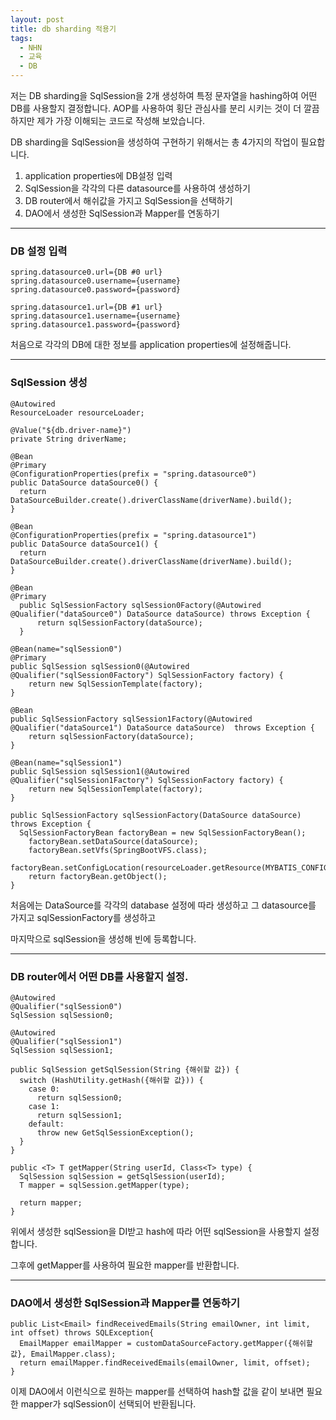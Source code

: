 ```yaml
---
layout: post
title: db sharding 적용기
tags:
  - NHN
  - 교육
  - DB
---
```


저는 DB sharding을 SqlSession을 2개 생성하여 특정 문자열을 hashing하여 어떤 DB를 사용할지 결정합니다.
AOP를 사용하여 횡단 관심사를 분리 시키는 것이 더 깔끔하지만 제가 가장 이해되는 코드로 작성해 보았습니다.

DB sharding을 SqlSession을 생성하여 구현하기 위해서는 총 4가지의 작업이 필요합니다. 
1. application properties에 DB설정 입력
1. SqlSession을 각각의 다른 datasource를 사용하여 생성하기
1. DB router에서 해쉬값을 가지고 SqlSession을 선택하기
1. DAO에서 생성한 SqlSession과 Mapper를 연동하기

---
### DB 설정 입력
```
spring.datasource0.url={DB #0 url}
spring.datasource0.username={username}
spring.datasource0.password={password}

spring.datasource1.url={DB #1 url}
spring.datasource1.username={username}
spring.datasource1.password={password}
```
처음으로 각각의 DB에 대한 정보를 application properties에 설정해줍니다.

---

### SqlSession 생성
```
@Autowired
ResourceLoader resourceLoader;

@Value("${db.driver-name}")
private String driverName;

@Bean
@Primary
@ConfigurationProperties(prefix = "spring.datasource0")
public DataSource dataSource0() {
  return DataSourceBuilder.create().driverClassName(driverName).build();
}

@Bean
@ConfigurationProperties(prefix = "spring.datasource1")
public DataSource dataSource1() {
  return DataSourceBuilder.create().driverClassName(driverName).build();
}

@Bean
@Primary
  public SqlSessionFactory sqlSession0Factory(@Autowired @Qualifier("dataSource0") DataSource dataSource) throws Exception {
      return sqlSessionFactory(dataSource);
  }

@Bean(name="sqlSession0")
@Primary
public SqlSession sqlSession0(@Autowired @Qualifier("sqlSession0Factory") SqlSessionFactory factory) {
    return new SqlSessionTemplate(factory);
}

@Bean
public SqlSessionFactory sqlSession1Factory(@Autowired @Qualifier("dataSource1") DataSource dataSource)  throws Exception {
    return sqlSessionFactory(dataSource);
}

@Bean(name="sqlSession1")
public SqlSession sqlSession1(@Autowired @Qualifier("sqlSession1Factory") SqlSessionFactory factory) {
    return new SqlSessionTemplate(factory);
}

public SqlSessionFactory sqlSessionFactory(DataSource dataSource) throws Exception {
  SqlSessionFactoryBean factoryBean = new SqlSessionFactoryBean();
    factoryBean.setDataSource(dataSource);
    factoryBean.setVfs(SpringBootVFS.class);
    factoryBean.setConfigLocation(resourceLoader.getResource(MYBATIS_CONFIG));
    return factoryBean.getObject();
}
```
처음에는 DataSource를 각각의 database 설정에 따라 생성하고
그 datasource를 가지고 sqlSessionFactory를 생성하고 

마지막으로 sqlSession을 생성해 빈에 등록합니다.

---

### DB router에서 어떤 DB를 사용할지 설정.

```
@Autowired
@Qualifier("sqlSession0")
SqlSession sqlSession0;

@Autowired
@Qualifier("sqlSession1")
SqlSession sqlSession1;

public SqlSession getSqlSession(String {해쉬할 값}) {
  switch (HashUtility.getHash({해쉬할 값})) {
    case 0:
      return sqlSession0;
    case 1:
      return sqlSession1;
    default:
      throw new GetSqlSessionException();
  }
}

public <T> T getMapper(String userId, Class<T> type) {
  SqlSession sqlSession = getSqlSession(userId);
  T mapper = sqlSession.getMapper(type);

  return mapper;
}
```

위에서 생성한 sqlSession을 DI받고 hash에 따라 어떤 sqlSession을 사용할지 설정합니다.

그후에 getMapper를 사용하여 필요한 mapper를 반환합니다.

---

### DAO에서 생성한 SqlSession과 Mapper를 연동하기

```
public List<Email> findReceivedEmails(String emailOwner, int limit, int offset) throws SQLException{
  EmailMapper emailMapper = customDataSourceFactory.getMapper({해쉬할 값}, EmailMapper.class);
  return emailMapper.findReceivedEmails(emailOwner, limit, offset);
}
```

이제 DAO에서 이런식으로 원하는 mapper를 선택하여 hash할 값을 같이 보내면 필요한 mapper가 sqlSession이 선택되어 반환됩니다.
